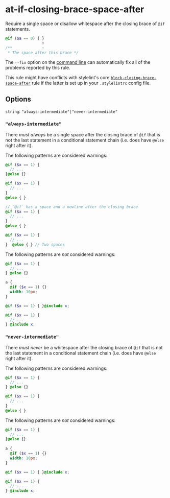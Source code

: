 # at-if-closing-brace-space-after

Require a single space or disallow whitespace after the closing brace of `@if` statements.

```scss
@if ($a == 0) { }
                ↑
/**             ↑
 * The space after this brace */
```

The `--fix` option on the [command line](https://github.com/stylelint/stylelint/blob/master/docs/user-guide/cli.md#autofixing-errors) can automatically fix all of the problems reported by this rule.

This rule might have conflicts with stylelint's core [`block-closing-brace-space-after`](https://stylelint.io/user-guide/rules/block-closing-brace-space-after) rule if the latter is set up in your `.stylelintrc` config file.

## Options

`string`: `"always-intermediate"|"never-intermediate"`

### `"always-intermediate"`

There *must always* be a single space after the closing brace of `@if` that is not the last statement in a conditional statement chain (i.e. does have `@else` right after it).

The following patterns are considered warnings:

```scss
@if ($x == 1) {
  // ...
}@else {}

@if ($x == 1) {
  // ...
}
@else { }

// `@if` has a space and a newline after the closing brace
@if ($x == 1) {
  // ...
} 
@else { }

@if ($x == 1) {
  // ...
}  @else { } // Two spaces
```

The following patterns are *not* considered warnings:

```scss
@if ($x == 1) {
  // ...
} @else {}

a {
  @if ($x == 1) {}
  width: 10px;
}

@if ($x == 1) { }@include x;

@if ($x == 1) {
  // ...
} @include x;
```

### `"never-intermediate"`

There *must never* be a whitespace after the closing brace of `@if` that is not the last statement in a conditional statement chain (i.e. does have `@else` right after it).

The following patterns are considered warnings:

```scss
@if ($x == 1) {
  // ...
} @else {}

@if ($x == 1) {
  // ...
}
@else { }
```

The following patterns are *not* considered warnings:

```scss
@if ($x == 1) {
  // ...
}@else {}
      
a {
  @if ($x == 1) {}
  width: 10px;
}

@if ($x == 1) { }@include x;

@if ($x == 1) {
  // ...
} @include x;
```
